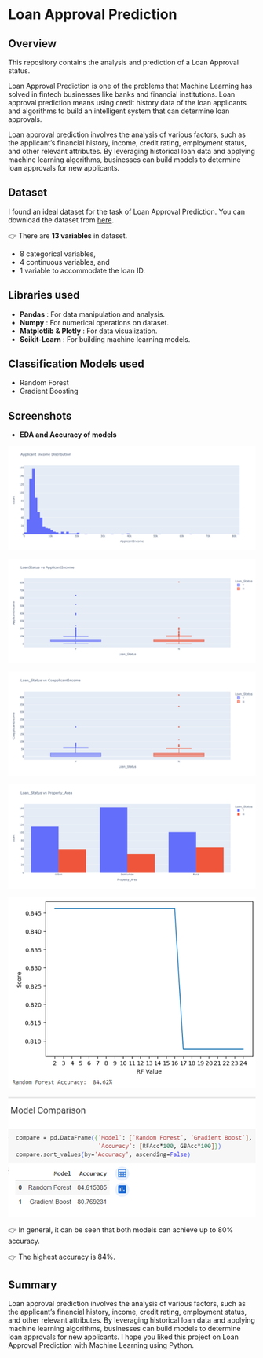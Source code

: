 # Loan Approval Prediction

## Overview
This repository contains the analysis and prediction of a Loan Approval status.

Loan Approval Prediction is one of the problems that Machine Learning has solved in fintech businesses like banks and financial institutions. Loan approval prediction means using credit history data of the loan applicants and algorithms to build an intelligent system that can determine loan approvals.

Loan approval prediction involves the analysis of various factors, such as the applicant’s financial history, income, credit rating, employment status, and other relevant attributes. By leveraging historical loan data and applying machine learning algorithms, businesses can build models to determine loan approvals for new applicants.

## Dataset
I found an ideal dataset for the task of Loan Approval Prediction. You can download the dataset from [here](https://www.kaggle.com/datasets/ninzaami/loan-predication).

👉 There are **13 variables** in dataset.
- 8 categorical variables,
- 4 continuous variables, and
- 1 variable to accommodate the loan ID.

## Libraries used
- **Pandas** : For data manipulation and analysis.
- **Numpy** : For numerical operations on dataset.
- **Matplotlib & Plotly** : For data visualization.
- **Scikit-Learn** : For building machine learning models.

## Classification Models used
- Random Forest
- Gradient Boosting

## Screenshots 
- **EDA and Accuracy of models**

![Applicant Income Distribution](https://github.com/koladiyadhruvin/Loan-Approval-Prediction/blob/main/App.Income%20Dist.png)

![Loan Status vs Applicant Income](https://github.com/koladiyadhruvin/Loan-Approval-Prediction/blob/main/loan%20Status%20vs%20App%20Income.png)

![Loan Status vs Co-Applicant Income](https://github.com/koladiyadhruvin/Loan-Approval-Prediction/blob/main/Loan%20status%20vs%20Coapp%20Income.png)

![Loan Status vs Property Area](https://github.com/koladiyadhruvin/Loan-Approval-Prediction/blob/main/Loan%20Status%20vs%20Property%20area.png)

![RF Accuracy](https://github.com/koladiyadhruvin/Loan-Approval-Prediction/blob/main/RF%20ACC.png)

![Models Accuracies](https://github.com/koladiyadhruvin/Loan-Approval-Prediction/blob/main/Models%20Acc.png)

👉 In general, it can be seen that both models can achieve up to 80% accuracy.

👉 The highest accuracy is 84%.

## Summary
Loan approval prediction involves the analysis of various factors, such as the applicant’s financial history, income, credit rating, employment status, and other relevant attributes. By leveraging historical loan data and applying machine learning algorithms, businesses can build models to determine loan approvals for new applicants. I hope you liked this project on Loan Approval Prediction with Machine Learning using Python.
